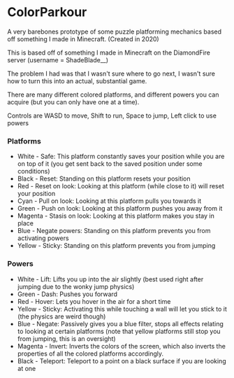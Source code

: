 # ColorParkour
A very barebones prototype of some puzzle platforming mechanics based off something I made in Minecraft.
(Created in 2020)

This is based off of something I made in Minecraft on the DiamondFire server (username = ShadeBlade__)

The problem I had was that I wasn't sure where to go next, I wasn't sure how to turn this into an actual, substantial game.

There are many different colored platforms, and different powers you can acquire (but you can only have one at a time).

Controls are WASD to move, Shift to run, Space to jump, Left click to use powers

### Platforms
- White - Safe: This platform constantly saves your position while you are on top of it (you get sent back to the saved position under some conditions)
- Black - Reset: Standing on this platform resets your position
- Red - Reset on look: Looking at this platform (while close to it) will reset your position
- Cyan - Pull on look: Looking at this platform pulls you towards it
- Green - Push on look: Looking at this platform pushes you away from it
- Magenta - Stasis on look: Looking at this platform makes you stay in place
- Blue - Negate powers: Standing on this platform prevents you from activating powers
- Yellow - Sticky: Standing on this platform prevents you from jumping

### Powers
- White - Lift: Lifts you up into the air slightly (best used right after jumping due to the wonky jump physics)
- Green - Dash: Pushes you forward
- Red - Hover: Lets you hover in the air for a short time
- Yellow - Sticky: Activating this while touching a wall will let you stick to it (the physics are weird though)
- Blue - Negate: Passively gives you a blue filter, stops all effects relating to looking at certain platforms (note that yellow platforms still stop you from jumping, this is an oversight)
- Magenta - Invert: Inverts the colors of the screen, which also inverts the properties of all the colored platforms accordingly.
- Black - Teleport: Teleport to a point on a black surface if you are looking at one
